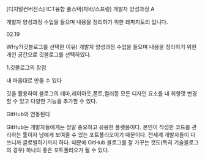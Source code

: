 [디지털컨버전스] ICT융합 풀스택(자바/스프링) 개발자 양성과정 A

개발자 양성과정 수업을 들으며 내용을 정리하기 위한 레파지토리 입니다.

02.19

WHy?(깃블로그를 선택한 이유)
개발자 양성과정 수업을 들으며 내용을 정리하기 위한 개인 공간으로 깃블로그를 선택하였다.

1.깃블로그의 장점

내 마음대로 만들 수 있다

깃을 활용하여 블로그의 테마,레이아웃,폰트,컬러등 모든 디자인 요소를 내 취향껏 변경할 수 있고 다양한 기능을 추가할 수 있다.

GitHub와 연동된다

GitHub는 개발자들에게는 정말 중요하고 유용한 플랫폼이다. 본인이 작성한 코드를 관리하는 툴이자 남에게 보여줄 수 있는 포트폴리오이기 때문이다. 
전세계 개발자들이 다 쓰니까 글로벌하기까지 하다. 때문에 GitHub 블로그를 잘 가꾸는 것도(특히 기술블로그의 경우) 하나의 좋은 포트폴리오가 될 수 있다.


